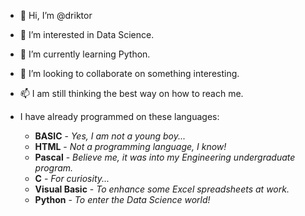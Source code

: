 - 👋 Hi, I’m @driktor
- 👀 I’m interested in Data Science.
- 🌱 I’m currently learning Python.
- 💞️ I’m looking to collaborate on something interesting.
- 📫 I am still thinking the best way on how to reach me.



- I have already programmed on these languages:
  - **BASIC** - _Yes, I am not a young boy..._
  - **HTML** - _Not a programming language, I know!_
  - **Pascal** - _Believe me, it was into my Engineering undergraduate program._
  - **C** - _For curiosity..._
  - **Visual Basic** - _To enhance some Excel spreadsheets at work._
  - **Python** - _To enter the Data Science world!_


<!---
driktor/driktor is a ✨ special ✨ repository because its `README.md` (this file) appears on your GitHub profile.
You can click the Preview link to take a look at your changes.
--->
